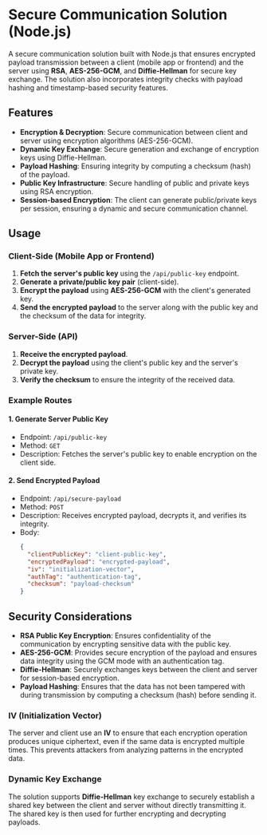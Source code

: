 # Secure Communication Solution (Node.js)

A secure communication solution built with Node.js that ensures encrypted payload transmission between a client (mobile app or frontend) and the server using **RSA**, **AES-256-GCM**, and **Diffie-Hellman** for secure key exchange. The solution also incorporates integrity checks with payload hashing and timestamp-based security features.

## Features

- **Encryption & Decryption**: Secure communication between client and server using encryption algorithms (AES-256-GCM).
- **Dynamic Key Exchange**: Secure generation and exchange of encryption keys using Diffie-Hellman.
- **Payload Hashing**: Ensuring integrity by computing a checksum (hash) of the payload.
- **Public Key Infrastructure**: Secure handling of public and private keys using RSA encryption.
- **Session-based Encryption**: The client can generate public/private keys per session, ensuring a dynamic and secure communication channel.

## Usage

### Client-Side (Mobile App or Frontend)

1. **Fetch the server's public key** using the `/api/public-key` endpoint.
2. **Generate a private/public key pair** (client-side).
3. **Encrypt the payload** using **AES-256-GCM** with the client's generated key.
4. **Send the encrypted payload** to the server along with the public key and the checksum of the data for integrity.

### Server-Side (API)

1. **Receive the encrypted payload**.
2. **Decrypt the payload** using the client's public key and the server's private key.
3. **Verify the checksum** to ensure the integrity of the received data.

### Example Routes

#### 1. Generate Server Public Key

- Endpoint: `/api/public-key`
- Method: `GET`
- Description: Fetches the server's public key to enable encryption on the client side.

#### 2. Send Encrypted Payload

- Endpoint: `/api/secure-payload`
- Method: `POST`
- Description: Receives encrypted payload, decrypts it, and verifies its integrity.
- Body:
  ```json
  {
    "clientPublicKey": "client-public-key",
    "encryptedPayload": "encrypted-payload",
    "iv": "initialization-vector",
    "authTag": "authentication-tag",
    "checksum": "payload-checksum"
  }
  ```

## Security Considerations

- **RSA Public Key Encryption**: Ensures confidentiality of the communication by encrypting sensitive data with the public key.
- **AES-256-GCM**: Provides secure encryption of the payload and ensures data integrity using the GCM mode with an authentication tag.
- **Diffie-Hellman**: Securely exchanges keys between the client and server for session-based encryption.
- **Payload Hashing**: Ensures that the data has not been tampered with during transmission by computing a checksum (hash) before sending it.

### IV (Initialization Vector)

The server and client use an **IV** to ensure that each encryption operation produces unique ciphertext, even if the same data is encrypted multiple times. This prevents attackers from analyzing patterns in the encrypted data.

### Dynamic Key Exchange

The solution supports **Diffie-Hellman** key exchange to securely establish a shared key between the client and server without directly transmitting it. The shared key is then used for further encrypting and decrypting payloads.
